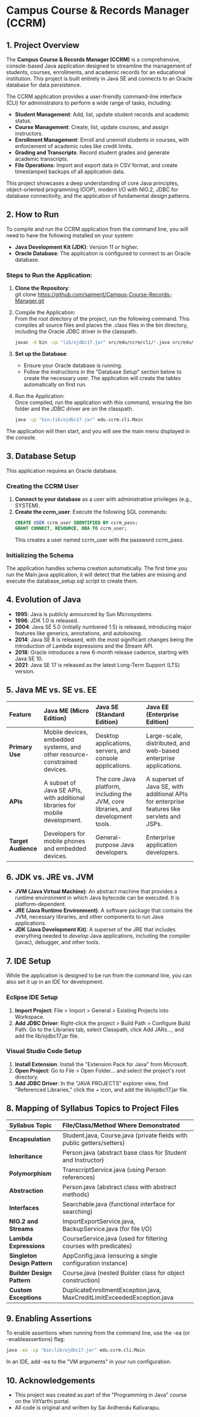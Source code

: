 # **Campus Course & Records Manager (CCRM)**

## **1\. Project Overview**

The **Campus Course & Records Manager (CCRM)** is a comprehensive, console-based Java application designed to streamline the management of students, courses, enrollments, and academic records for an educational institution. This project is built entirely in Java SE and connects to an Oracle database for data persistence.

The CCRM application provides a user-friendly command-line interface (CLI) for administrators to perform a wide range of tasks, including:

* **Student Management**: Add, list, update student records and academic status.  
* **Course Management**: Create, list, update courses, and assign instructors.  
* **Enrollment Management**: Enroll and unenroll students in courses, with enforcement of academic rules like credit limits.  
* **Grading and Transcripts**: Record student grades and generate academic transcripts.  
* **File Operations**: Import and export data in CSV format, and create timestamped backups of all application data.

This project showcases a deep understanding of core Java principles, object-oriented programming (OOP), modern I/O with NIO.2, JDBC for database connectivity, and the application of fundamental design patterns.

## **2\. How to Run**

To compile and run the CCRM application from the command line, you will need to have the following installed on your system:

* **Java Development Kit (JDK)**: Version 11 or higher.  
* **Oracle Database**: The application is configured to connect to an Oracle database.

### **Steps to Run the Application:**

1. **Clone the Repository**:  
   git clone https://github.com/saimerit/Campus-Course-Records-Manager.git

2. Compile the Application:  
   From the root directory of the project, run the following command. This compiles all source files and places the .class files in the bin directory, including the Oracle JDBC driver in the classpath.  
   ```bash
   javac -d bin -cp "lib/ojdbc17.jar" src/edu/ccrm/cli/*.java src/edu/ccrm/config/*.java src/edu/ccrm/domain/*.java src/edu/ccrm/exception/*.java src/edu/ccrm/io/*.java src/edu/ccrm/service/*.java src/edu/ccrm/util/*.java
    ```
3. **Set up the Database**:  
   * Ensure your Oracle database is running.  
   * Follow the instructions in the "Database Setup" section below to create the necessary user. The application will create the tables automatically on first run.  
4. Run the Application:  
   Once compiled, run the application with this command, ensuring the bin folder and the JDBC driver are on the classpath.  
   ```bash
   java -cp "bin;lib/ojdbc17.jar" edu.ccrm.cli.Main
    ```
The application will then start, and you will see the main menu displayed in the console.

## **3\. Database Setup**

This application requires an Oracle database.

### **Creating the CCRM User**

1. **Connect to your database** as a user with administrative privileges (e.g., SYSTEM).  
2. **Create the ccrm\_user**: Execute the following SQL commands:  
    ```SQL
   CREATE USER ccrm_user IDENTIFIED BY ccrm_pass;  
   GRANT CONNECT, RESOURCE, DBA TO ccrm_user;
    ```
   This creates a user named ccrm_user with the password ccrm_pass.

### **Initializing the Schema**

The application handles schema creation automatically. The first time you run the Main.java application, it will detect that the tables are missing and execute the database\_setup.sql script to create them.

## **4\. Evolution of Java**

* **1995**: Java is publicly announced by Sun Microsystems.  
* **1996**: JDK 1.0 is released.  
* **2004**: Java SE 5.0 (initially numbered 1.5) is released, introducing major features like generics, annotations, and autoboxing.  
* **2014**: Java SE 8 is released, with the most significant changes being the introduction of Lambda expressions and the Stream API.  
* **2018**: Oracle introduces a new 6-month release cadence, starting with Java SE 10\.  
* **2021**: Java SE 17 is released as the latest Long-Term Support (LTS) version.

## **5\. Java ME vs. SE vs. EE**

| Feature | Java ME (Micro Edition) | Java SE (Standard Edition) | Java EE (Enterprise Edition) |
| :---- | :---- | :---- | :---- |
| **Primary Use** | Mobile devices, embedded systems, and other resource-constrained devices. | Desktop applications, servers, and console applications. | Large-scale, distributed, and web-based enterprise applications. |
| **APIs** | A subset of Java SE APIs, with additional libraries for mobile development. | The core Java platform, including the JVM, core libraries, and development tools. | A superset of Java SE, with additional APIs for enterprise features like servlets and JSPs. |
| **Target Audience** | Developers for mobile phones and embedded devices. | General-purpose Java developers. | Enterprise application developers. |

## **6\. JDK vs. JRE vs. JVM**

* **JVM (Java Virtual Machine)**: An abstract machine that provides a runtime environment in which Java bytecode can be executed. It is platform-dependent.  
* **JRE (Java Runtime Environment)**: A software package that contains the JVM, necessary libraries, and other components to *run* Java applications.  
* **JDK (Java Development Kit)**: A superset of the JRE that includes everything needed to *develop* Java applications, including the compiler (javac), debugger, and other tools.

## **7\. IDE Setup**

While the application is designed to be run from the command line, you can also set it up in an IDE for development.

### **Eclipse IDE Setup**

1. **Import Project**: File \> Import \> General \> Existing Projects into Workspace.  
2. **Add JDBC Driver**: Right-click the project \> Build Path \> Configure Build Path. Go to the Libraries tab, select Classpath, click Add JARs..., and add the lib/ojdbc17.jar file.

### **Visual Studio Code Setup**

1. **Install Extension**: Install the "Extension Pack for Java" from Microsoft.  
2. **Open Project**: Go to File \> Open Folder... and select the project's root directory.  
3. **Add JDBC Driver**: In the "JAVA PROJECTS" explorer view, find "Referenced Libraries," click the \+ icon, and add the lib/ojdbc17.jar file.

## **8\. Mapping of Syllabus Topics to Project Files**

| Syllabus Topic | File/Class/Method Where Demonstrated |
| :---- | :---- |
| **Encapsulation** | Student.java, Course.java (private fields with public getters/setters) |
| **Inheritance** | Person.java (abstract base class for Student and Instructor) |
| **Polymorphism** | TranscriptService.java (using Person references) |
| **Abstraction** | Person.java (abstract class with abstract methods) |
| **Interfaces** | Searchable.java (functional interface for searching) |
| **NIO.2 and Streams** | ImportExportService.java, BackupService.java (for file I/O) |
| **Lambda Expressions** | CourseService.java (used for filtering courses with predicates) |
| **Singleton Design Pattern** | AppConfig.java (ensuring a single configuration instance) |
| **Builder Design Pattern** | Course.java (nested Builder class for object construction) |
| **Custom Exceptions** | DuplicateEnrollmentException.java, MaxCreditLimitExceededException.java |

## **9\. Enabling Assertions**

To enable assertions when running from the command line, use the \-ea (or \-enableassertions) flag:
```bash
java -ea -cp "bin;lib/ojdbc17.jar" edu.ccrm.cli.Main
```
In an IDE, add \-ea to the "VM arguments" in your run configuration.

## **10\. Acknowledgements**

* This project was created as part of the "Programming in Java" course on the VitYarthi portal.  
* All code is original and written by Sai Ardhendu Kalivarapu.
